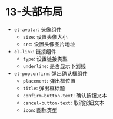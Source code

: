 # 13-头部布局

- `el-avatar`: 头像组件
  - `size`: 设置头像大小
  - `src`: 设置头像图片地址
- `el-link`: 链接组件
  - `type`: 设置链接类型
  - `underline`: 是否显示下划线
- `el-popconfirm`: 弹出确认框组件
  - `placement`: 弹出框位置
  - `title`: 弹出框标题
  - `confirm-button-text`: 确认按钮文本
  - `cancel-button-text`: 取消按钮文本
  - `icon`: 图标类型
